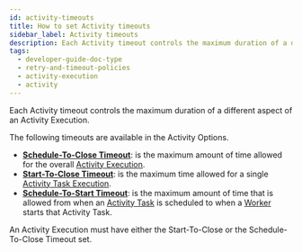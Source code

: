 ```yaml
---
id: activity-timeouts
title: How to set Activity timeouts
sidebar_label: Activity timeouts
description: Each Activity timeout controls the maximum duration of a different aspect of an Activity Execution.
tags:
  - developer-guide-doc-type
  - retry-and-timeout-policies
  - activity-execution
  - activity
---
```


Each Activity timeout controls the maximum duration of a different aspect of an Activity Execution.

The following timeouts are available in the Activity Options.

- **[Schedule-To-Close Timeout](/concepts/what-is-a-schedule-to-close-timeout)**: is the maximum amount of time allowed for the overall [Activity Execution](/concepts/what-is-an-activity-execution).
- **[Start-To-Close Timeout](/concepts/what-is-a-start-to-close-timeout)**: is the maximum time allowed for a single [Activity Task Execution](/concepts/what-is-an-activity-task-execution).
- **[Schedule-To-Start Timeout](/concepts/what-is-a-schedule-to-start-timeout)**: is the maximum amount of time that is allowed from when an [Activity Task](/concepts/what-is-an-activity-task) is scheduled to when a [Worker](/concepts/what-is-a-worker) starts that Activity Task.

An Activity Execution must have either the Start-To-Close or the Schedule-To-Close Timeout set.
